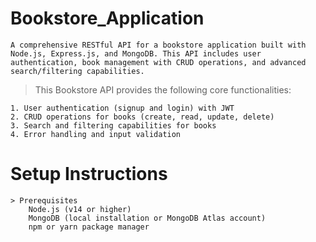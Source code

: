 # Bookstore_Application

    A comprehensive RESTful API for a bookstore application built with Node.js, Express.js, and MongoDB. This API includes user authentication, book management with CRUD operations, and advanced search/filtering capabilities.

> This Bookstore API provides the following core functionalities:

    1. User authentication (signup and login) with JWT
    2. CRUD operations for books (create, read, update, delete)
    3. Search and filtering capabilities for books
    4. Error handling and input validation

# Setup Instructions

    > Prerequisites
        Node.js (v14 or higher)
        MongoDB (local installation or MongoDB Atlas account)
        npm or yarn package manager
